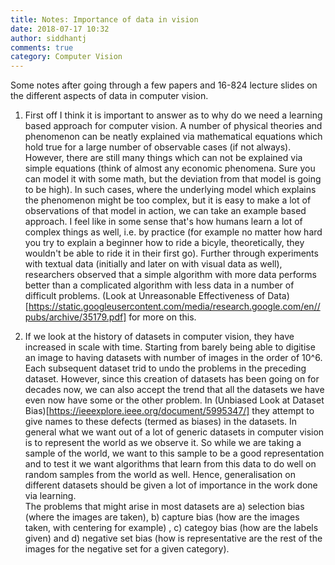 ```yaml
---
title: Notes: Importance of data in vision
date: 2018-07-17 10:32
author: siddhantj
comments: true
category: Computer Vision
---
```


Some notes after going through a few papers and 16-824 lecture slides on the different aspects of data in computer vision.

1. First off I think it is important to answer as to why do we need a learning based approach for computer vision. A number of physical theories and phenomenon can be neatly explained via mathematical equations which hold true for a large number of observable cases (if not always). However, there are still many things which can not be explained via simple equations (think of almost any economic phenomena. Sure you can model it with some math, but the deviation from that model is going to be high). In such cases, where the underlying model which explains the phenomenon might be too complex, but it is easy to make a lot of observations of that model in action, we can take an example based approach. I feel like in some sense that's how humans learn a lot of complex things as well, i.e. by practice (for example no matter how hard you try to explain a beginner how to ride a bicyle, theoretically, they wouldn't be able to ride it in their first go). Further through experiments with textual data (initially and later on with visual data as well), researchers observed that a simple algorithm with more data performs better than a complicated algorithm with less data in a number of difficult problems. (Look at Unreasonable Effectiveness of Data)[https://static.googleusercontent.com/media/research.google.com/en//pubs/archive/35179.pdf] for more on this.

2. If we look at the history of datasets in computer vision, they have increased in scale with time. Starting from barely being able to digitise an image to having datasets with number of images in the order of 10^6. Each subsequent dataset trid to undo the problems in the preceding dataset. However, since this creation of datasets has been going on for decades now, we can also accept the trend that all the datasets we have even now have some or the other problem. In (Unbiased Look at Dataset Bias)[https://ieeexplore.ieee.org/document/5995347/] they attempt to give names to these defects (termed as biases) in the datasets. In general what we want out of a lot of generic datasets in computer vision is to represent the world as we observe it. So while we are taking a sample of the world, we want to this sample to be a good representation and to test it we want algorithms that learn from this data to do well on random samples from the world as well. Hence, generalisation on different datasets should be given a lot of importance in the work done via learning. <br>
The problems that might arise in most datasets are a) selection bias (where the images are taken), b) capture bias (how are the images taken, with centering for example)  , c) categoy bias (how are the labels given) and d) negative set bias (how is representative are the rest of the images for the negative set for a given category).





















